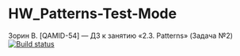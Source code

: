 # HW_Patterns-Test-Mode
Зорин В. [QAMID-54] — ДЗ к занятию «2.3. Patterns» (Задача №2)
[![Build status](https://ci.appveyor.com/api/projects/status/2igmv3ppx92vj64e?svg=true)](https://ci.appveyor.com/project/Gvynhartt/hw-patterns-test-mode)
